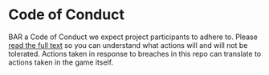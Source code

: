 # Code of Conduct
BAR a Code of Conduct we expect project participants to adhere to. Please [read the full text](https://www.beyondallreason.info/code-of-conduct) so you can understand what actions will and will not be tolerated. Actions taken in response to breaches in this repo can translate to actions taken in the game itself.
